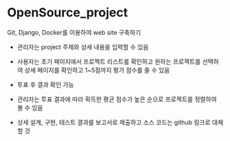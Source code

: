 # OpenSource_project
Git, Django, Docker를 이용하여 web site 구축하기

- 관리자는 project 주제와 상세 내용을 입력할 수 있음

- 사용자는 초기 페이지에서 프로젝트 리스트를 확인하고 원하는 프로젝트를 선택하여 상세 페이지를 확인하고 1~5점까지 평가 점수를 줄 수 있음

- 투표 후 결과 확인 가능

- 관리자는 투표 결과에 따라 획득한 평균 점수가 높은 순으로 프로젝트를 정렬하여  볼 수 있음

- 상세 설계, 구현, 테스트 결과를 보고서로 제출하고 소스 코드는 github 링크로 대체할 것
